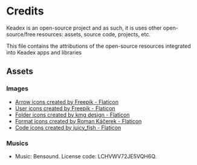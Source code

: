 # Credits

Keadex is an open-source project and as such, it is uses other open-source/free resources: assets, source code, projects, etc.

This file contains the attributions of the open-source resources integrated into Keadex apps and libraries

## Assets

### Images

- <a href="https://www.flaticon.com/free-icons/arrow" title="arrow icons">Arrow icons created by Freepik - Flaticon</a>
- <a href="https://www.flaticon.com/free-icons/user" title="user icons">User icons created by Freepik - Flaticon</a>
- <a href="https://www.flaticon.com/free-icons/folder" title="folder icons">Folder icons created by kmg design - Flaticon</a>
- <a href="https://www.flaticon.com/free-icons/format" title="format icons">Format icons created by Roman Káčerek - Flaticon</a>
- <a href="https://www.flaticon.com/free-icons/code" title="code icons">Code icons created by juicy_fish - Flaticon</a>

### Musics

- Music: Bensound. License code: LCHVWV72JE5VQH6Q.
